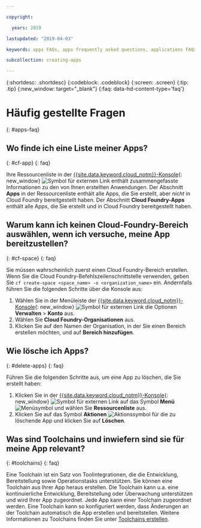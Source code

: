 ```yaml
---

copyright:

  years: 2019

lastupdated: "2019-04-03"

keywords: apps FAQs, apps frequently asked questions, applications FAQs, applications frequently asked questions

subcollection: creating-apps

---
```


{:shortdesc: .shortdesc}
{:codeblock: .codeblock}
{:screen: .screen}
{:tip: .tip}
{:new_window: target="_blank"}
{:faq: data-hd-content-type='faq'}


# Häufig gestellte Fragen
{: #apps-faq}

## Wo finde ich eine Liste meiner Apps?
{: #cf-app}
{: faq}

Ihre Ressourcenliste in der [{{site.data.keyword.cloud_notm}}-Konsole](https://{DomainName}){: new_window} ![Symbol für externen Link](../icons/launch-glyph.svg "Symbol für externen Link") enthält zusammengefasste Informationen zu den von Ihnen erstellten Anwendungen. Der Abschnitt **Apps** in der Ressourcenliste enthält alle Apps, die Sie erstellt, aber *nicht* in Cloud Foundry bereitgestellt haben. Der Abschnitt **Cloud Foundry-Apps** enthält alle Apps, die Sie erstellt und in Cloud Foundry bereitgestellt haben.

## Warum kann ich keinen Cloud-Foundry-Bereich auswählen, wenn ich versuche, meine App bereitzustellen?
{: #cf-space}
{: faq}

Sie müssen wahrscheinlich zuerst einen Cloud Foundry-Bereich erstellen. Wenn Sie die Cloud Foundry-Befehlszeilenschnittstelle verwenden, geben Sie `cf create-space <space_name> -o <organization_name>` ein. Andernfalls führen Sie die folgenden Schritte über die Konsole aus:

1. Wählen Sie in der Menüleiste der [{{site.data.keyword.cloud_notm}}-Konsole](https://{DomainName}){: new_window} ![Symbol für externen Link](../icons/launch-glyph.svg "Symbol für externen Link") die Optionen **Verwalten** > **Konto** aus.
2. Wählen Sie **Cloud Foundry-Organisationen** aus.
3. Klicken Sie auf den Namen der Organisation, in der Sie einen Bereich erstellen möchten, und auf **Bereich hinzufügen**.

## Wie lösche ich Apps?
{: #delete-apps}
{: faq}

Führen Sie die folgenden Schritte aus, um eine App zu löschen, die Sie erstellt haben:

1. Klicken Sie in der [{{site.data.keyword.cloud_notm}}-Konsole](https://{DomainName}){: new_window} ![Symbol für externen Link](../icons/launch-glyph.svg "Symbol für externen Link") auf das Symbol **Menü** ![Menüsymbol](../icons/icon_hamburger.svg) und wählen Sie **Ressourcenliste** aus.
2. Klicken Sie auf das Symbol **Aktionen** ![Aktionssymbol](../icons/action-menu-icon.svg) für die zu löschende App und klicken Sie auf **Löschen**.

## Was sind Toolchains und inwiefern sind sie für meine App relevant?
{: #toolchains}
{: faq}

Eine Toolchain ist ein Satz von Toolintegrationen, die die Entwicklung, Bereitstellung sowie Operationstasks unterstützen. Sie können eine Toolchain aus Ihrer App heraus erstellen. Die Toolchain kann u.a. eine kontinuierliche Entwicklung, Bereitstellung oder Überwachung unterstützen und wird Ihrer App zugeordnet. Jede App kann einer Toolchain zugeordnet werden. Eine Toolchain kann so konfiguriert werden, dass Änderungen an der Toolchain automatisch die App erstellen und bereitstellen. Weitere Informationen zu Toolchains finden Sie unter [Toolchains erstellen](/docs/services/ContinuousDelivery?topic=ContinuousDelivery-toolchains_getting_started).
